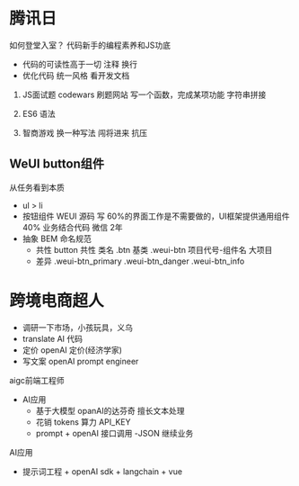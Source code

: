  # 腾讯日
如何登堂入室？
代码新手的编程素养和JS功底

- 代码的可读性高于一切
    注释 换行
- 优化代码
    统一风格 看开发文档


1. JS面试题
    codewars
    刷题网站
    写一个函数，完成某项功能
    字符串拼接

2. ES6 语法

3. 智商游戏
    换一种写法
    闯将进来 抗压

## WeUI button组件
从任务看到本质
- ul > li
- 按钮组件 WEUI 源码 写
    60%的界面工作是不需要做的，UI框架提供通用组件
    40% 业务结合代码
    微信 2年 
- 抽象 BEM 命名规范
    - 共性 
        button 共性 类名 .btn 基类 .weui-btn
        项目代号-组件名 大项目
    - 差异
        .weui-btn_primary
        .weui-btn_danger
        .weui-btn_info

# 跨境电商超人

- 调研一下市场，小孩玩具，义乌
- translate AI 代码
- 定价 openAI 定价(经济学家)
- 写文案 openAI prompt engineer

aigc前端工程师
- AI应用
    - 基于大模型 
    opanAI的达芬奇 擅长文本处理
    - 花销
        tokens 算力
        API_KEY
    - prompt + openAI 接口调用
    -JSON 继续业务

AI应用
- 提示词工程 + openAI sdk + langchain + vue
